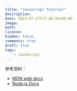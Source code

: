```yaml
---
title: "Javascript Tutorial"
description:
date: 2022-07-27T17:48:50+08:00
image:
math:
license:
hidden: false
comments: true
draft: true
tags:
    - JavaScript
---
```


参考资料：

+ [MDN web docs](https://developer.mozilla.org/en-US/)
+ [Node.js Docs](https://nodejs.org/en/docs/)